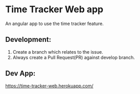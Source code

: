 # Time Tracker Web app

An angular app to use the time tracker feature.

## Development:
1. Create a branch which relates to the issue.
2. Always create a Pull Request(PR) against develop branch.

## Dev App:
https://time-tracker-web.herokuapp.com/
